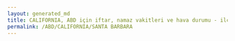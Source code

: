 ```yaml
---
layout: generated_md
title: CALIFORNIA, ABD için iftar, namaz vakitleri ve hava durumu - ilçe/eyalet seç
permalink: /ABD/CALIFORNIA/SANTA BARBARA
---
```


<script type="text/javascript">
  var country = ABD;
  var city = CALIFORNIA;
  var state = SANTA BARBARA;
  var lat = 72;
  var lon = 21;
</script>

